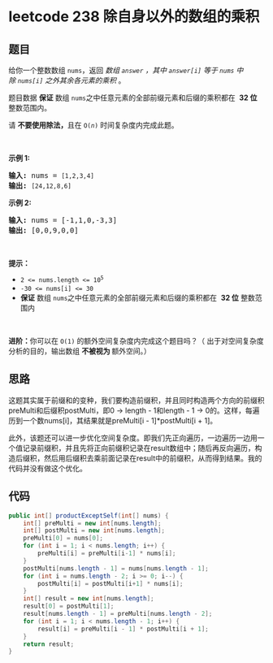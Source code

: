 # leetcode 238 除自身以外的数组的乘积

## 题目

<p>给你一个整数数组&nbsp;<code>nums</code>，返回 <em>数组&nbsp;<code>answer</code>&nbsp;，其中&nbsp;<code>answer[i]</code>&nbsp;等于&nbsp;<code>nums</code>&nbsp;中除&nbsp;<code>nums[i]</code>&nbsp;之外其余各元素的乘积</em>&nbsp;。</p>

<p>题目数据 <strong>保证</strong> 数组&nbsp;<code>nums</code>之中任意元素的全部前缀元素和后缀的乘积都在&nbsp; <strong>32 位</strong> 整数范围内。</p>

<p>请&nbsp;<strong>不要使用除法，</strong>且在&nbsp;<code>O(<em>n</em>)</code> 时间复杂度内完成此题。</p>

<p>&nbsp;</p>

<p><strong>示例 1:</strong></p>

<pre>
<strong>输入:</strong> nums = <span><code>[1,2,3,4]</code></span>
<strong>输出:</strong> <span><code>[24,12,8,6]</code></span>
</pre>

<p><strong>示例 2:</strong></p>

<pre>
<strong>输入:</strong> nums = [-1,1,0,-3,3]
<strong>输出:</strong> [0,0,9,0,0]
</pre>

<p>&nbsp;</p>

<p><strong>提示：</strong></p>

<ul> 
 <li><code>2 &lt;= nums.length &lt;= 10<sup>5</sup></code></li> 
 <li><code>-30 &lt;= nums[i] &lt;= 30</code></li> 
 <li><strong>保证</strong> 数组&nbsp;<code>nums</code>之中任意元素的全部前缀元素和后缀的乘积都在&nbsp; <strong>32 位</strong> 整数范围内</li> 
</ul>

<p>&nbsp;</p>

<p><strong>进阶：</strong>你可以在 <code>O(1)</code>&nbsp;的额外空间复杂度内完成这个题目吗？（ 出于对空间复杂度分析的目的，输出数组&nbsp;<strong>不被视为&nbsp;</strong>额外空间。）</p>

## 思路

这题其实属于前缀和的变种，我们要构造前缀积，并且同时构造两个方向的前缀积preMulti和后缀积postMulti，即0 -> length - 1和length - 1 -> 0的。这样，每遍历到一个数nums[i]，其结果就是preMulti[i - 1]*postMulti[i + 1]。

此外，该题还可以进一步优化空间复杂度。即我们先正向遍历，一边遍历一边用一个值记录前缀积，并且先将正向前缀积记录在result数组中；随后再反向遍历，构造后缀积，然后用后缀积去乘前面记录在result中的前缀积，从而得到结果。我的代码并没有做这个优化。

## 代码

```java
public int[] productExceptSelf(int[] nums) {
	int[] preMulti = new int[nums.length];
	int[] postMulti = new int[nums.length];
	preMulti[0] = nums[0];
	for (int i = 1; i < nums.length; i++) {
		preMulti[i] = preMulti[i-1] * nums[i];
	}
	postMulti[nums.length - 1] = nums[nums.length - 1];
	for (int i = nums.length - 2; i >= 0; i--) {
		postMulti[i] = postMulti[i+1] * nums[i];
	}
	int[] result = new int[nums.length];
	result[0] = postMulti[1];
	result[nums.length - 1] = preMulti[nums.length - 2];
	for (int i = 1; i < nums.length - 1; i++) {
		result[i] = preMulti[i - 1] * postMulti[i + 1];
	}
	return result;
}
```
